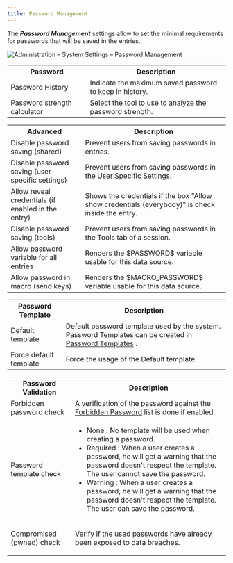 ```yaml
---
title: Password Management
---
```

The ***Password Management*** settings allow to set the minimal requirements for passwords that will be saved in the entries. 

![Administration – System Settings – Password Management](/img/en/server/ServerOp8076.png)

<table>
	<tr>
		<th>
Password 
		</th>
		<th>
Description 
		</th>
	</tr>
	<tr>
		<td>
Password History 
		</td>
		<td>
Indicate the maximum saved password to keep in history. 
		</td>
	</tr>
	<tr>
		<td>
Password strength calculator 
		</td>
		<td>
Select the tool to use to analyze the password strength. 
		</td>
	</tr>
</table>

<table>
	<tr>
		<th>
Advanced 
		</th>
		<th>
Description 
		</th>
	</tr>
	<tr>
		<td>
Disable password saving (shared) 
		</td>
		<td>
Prevent users from saving passwords in entries. 
		</td>
	</tr>
	<tr>
		<td>
Disable password saving (user specific settings) 
		</td>
		<td>
Prevent users from saving passwords in the User Specific Settings. 
		</td>
	</tr>
	<tr>
		<td>
Allow reveal credentials (if enabled in the entry) 
		</td>
		<td>
Shows the credentials if the box "Allow show credentials (everybody)" is check inside the entry. 
		</td>
	</tr>
	<tr>
		<td>
Disable password saving (tools) 
		</td>
		<td>
Prevent users from saving passwords in the Tools tab of a session. 
		</td>
	</tr>
	<tr>
		<td>
Allow password variable for all entries 
		</td>
		<td>
Renders the $PASSWORD$ variable usable for this data source. 
		</td>
	</tr>
	<tr>
		<td>
Allow password in macro (send keys) 
		</td>
		<td>
Renders the $MACRO_PASSWORD$ variable usable for this data source. 
		</td>
	</tr>
</table>

<table>
	<tr>
		<th>
Password Template 
		</th>
		<th>
Description 
		</th>
	</tr>
	<tr>
		<td>
Default template 
		</td>
		<td>
Default password template used by the system. Password Templates can be created in <a href="/server/web-interface/administration/templates/password-templates/" target="_blank">Password Templates</a> . 
		</td>
	</tr>
	<tr>
		<td>
Force default template 
		</td>
		<td>
Force the usage of the Default template. 
		</td>
	</tr>
</table>

<table>
	<tr>
		<th>
Password Validation 
		</th>
		<th>
Description 
		</th>
	</tr>
	<tr>
		<td>
Forbidden password check 
		</td>
		<td>
A verification of the password against the <a href="/server/web-interface/administration/configuration/system-settings/forbidden-password/" target="_blank">Forbidden Password</a> list is done if enabled. 
		</td>
	</tr>
	<tr>
		<td>
Password template check 
		</td>
		<td> 

* None : No template will be used when creating a password. 
* Required : When a user creates a password, he will get a warning that the password doesn't respect the template. The user cannot save the password. 
* Warning : When a user creates a password, he will get a warning that the password doesn't respect the template. The user can save the password. 
		</td>
	</tr>
	<tr>
		<td>
Compromised (pwned) check 
		</td>
		<td>
Verify if the used passwords have already been exposed to data breaches. 
		</td>
	</tr>
</table>


